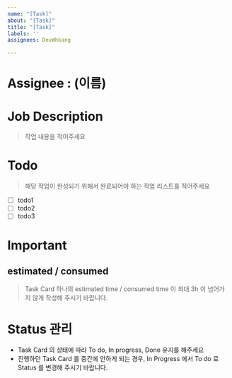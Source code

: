 ```yaml
---
name: "[Task]"
about: "[Task]"
title: "[Task]"
labels: ''
assignees: DevWhkang

---
```


# Assignee : (이름)

# Job Description
> 작업 내용을 적어주세요



# Todo
> 해당 작업이 완성되기 위해서 완료되어야 하는 작업 리스트를 적어주세요

- [ ] todo1
- [ ] todo2
- [ ] todo3

# Important
## estimated / consumed
> Task Card 하나의 estimated time / consumed time 이 최대 3h 이 넘어가지 않게 작성해 주시기 바랍니다.

# Status 관리
- Task Card 의 상태에 따라 To do, In progress, Done 유지를 해주세요
- 진행하던 Task Card 를 중간에 안하게 되는 경우, In Progress 에서 To do 로 Status 를 변경해 주시기 바랍니다.
